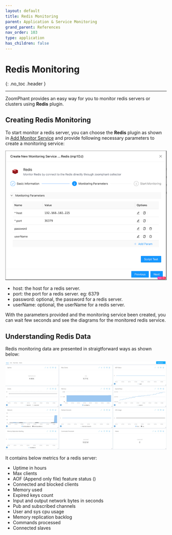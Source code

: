 ```yaml
---
layout: default
title: Redis Monitoring
parent: Application & Service Monitoring
grand_parent: References
nav_order: 103
type: application
has_children: false
---
```


# Redis Monitoring
{: .no_toc .header }

----
ZoomPhant provides an easy way for you to monitor redis servers or clusters using **Redis** plugin.

## Creating Redis Monitoring

To start monitor a redis server, you can choose the **Redis** plugin as shown in  [Add Monitor Service](../../01_service/) and provide following necessary parameters to create a monitoring service:

![image-20240403162241819](image-20240403162241819.png)

* host: the host for a redis server.
* port: the port for a redis server. eg: 6379
* password: optional, the password for a redis server.
* userName: optional, the userName for a redis server.

With the parameters provided and the monitoring service been created, you can wait few seconds and see the diagrams for the monitored redis service.

## Understanding Redis Data

Redis monitoring data are presented in straigtforward ways as shown below:

![redis-metrics](redis-metrics.jpg)

It contains below metrics for a redis server:

- Uptime in hours
- Max clients 
- AOF (Append only file) feature status ()
- Connected and blocked clients
- Memory used 
- Expired keys count
- Input and output network bytes in seconds
- Pub and subscribed channels
- User and sys cpu usage
- Memory replication backlog
- Commands processed
- Connected slaves